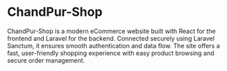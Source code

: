 # ChandPur-Shop
ChandPur-Shop is a modern eCommerce website built with React for the frontend and Laravel for the backend. Connected securely using Laravel Sanctum, it ensures smooth authentication and data flow. The site offers a fast, user-friendly shopping experience with easy product browsing and secure order management.
